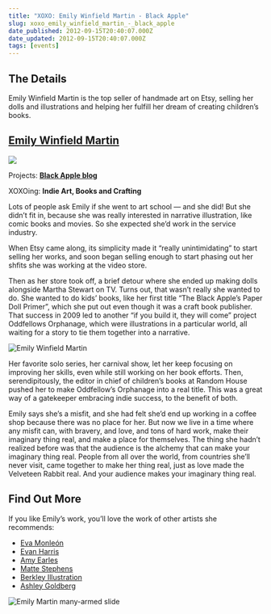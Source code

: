 ```yaml
---
title: "XOXO: Emily Winfield Martin - Black Apple"
slug: xoxo_emily_winfield_martin_-_black_apple
date_published: 2012-09-15T20:40:07.000Z
date_updated: 2012-09-15T20:40:07.000Z
tags: [events]
---
```


## The Details

Emily Winfield Martin is the top seller of handmade art on Etsy, selling her dolls and illustrations and helping her fulfill her dream of creating children’s books.

## [Emily Winfield Martin](https://twitter.com/MsEmilyApple)

![](https://cdn.glitch.global/c4e475b2-a54e-47e0-973c-ed0bd1b46262/0jkgb7fyjq8290v1x9os_normal.jpeg?v=1670738270590)

Projects: **[Black Apple blog](http://theblackapple.typepad.com/)**

XOXOing: **Indie Art, Books and Crafting**

Lots of people ask Emily if she went to art school — and she did! But she didn’t fit in, because she was really interested in narrative illustration, like comic books and movies. So she expected she’d work in the service industry.  

When Etsy came along, its simplicity made it “really unintimidating” to start selling her works, and soon began selling enough to start phasing out her shfits she was working at the video store.  

Then as her store took off, a brief detour where she ended up making dolls alongside Martha Stewart on TV. Turns out, that wasn’t really she wanted to do. She wanted to do kids’ books, like her first title “The Black Apple’s Paper Doll Primer”, which she put out even though it was a craft book publisher. That success in 2009 led to another “if you build it, they will come” project Oddfellows Orphanage, which were illustrations in a particular world, all waiting for a story to tie them together into a narrative.

![Emily Winfield Martin](https://cdn.glitch.global/c4e475b2-a54e-47e0-973c-ed0bd1b46262/emily-martin.jpg?v=1670738194991 "Emily Winfield Martin")  

Her favorite solo series, her carnival show, let her keep focusing on improving her skills, even while still working on her book efforts. Then, serendipitously, the editor in chief of children’s books at Random House pushed her to make Oddfellow’s Orphanage into a real title. This was a great way of a gatekeeper embracing indie success, to the benefit of both.  

Emily says she’s a misfit, and she had felt she’d end up working in a coffee shop because there was no place for her. But now we live in a time where any misfit can, with bravery, and love, and tons of hard work, make their imaginary thing real, and make a place for themselves. The thing she hadn’t realized before was that the audience is the alchemy that can make your imaginary thing real. People from all over the world, from countries she’ll never visit, came together to make her thing real, just as love made the Velveteen Rabbit real. And your audience makes your imaginary thing real.

## Find Out More

If you like Emily’s work, you’ll love the work of other artists she recommends:

- [Eva Monleón](http://misakomimoko.blogspot.com)
- [Evan Harris](http://www.flickr.com/photos/evanbharris/page1/)
- [Amy Earles](http://www.etsy.com/shop/woolandwater)
- [Matte Stephens](http://matteart.blogspot.com/)
- [Berkley Illustration](http://www.etsy.com/shop/berkleyillustration)
- [Ashley Goldberg](http://www.etsy.com/shop/ashleyg)

![Emily Martin many-armed slide](https://cdn.glitch.global/c4e475b2-a54e-47e0-973c-ed0bd1b46262/emily-martin-slide.jpg?v=1670738194417 "Emily Martin many-armed slide")
